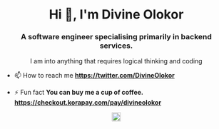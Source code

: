 <h1 align="center">Hi 👋, I'm Divine Olokor</h1>
<h3 align="center">A software engineer specialising primarily in backend services.</h3>
<p align="center">I am into anything that requires logical thinking and coding</p>

- 📫 How to reach me **https://twitter.com/DivineOlokor**

- ⚡ Fun fact **You can buy me a cup of coffee. https://checkout.korapay.com/pay/divineolokor**

<p align="center">
<a href="https://twitter.com/divineolokor" target="blank"><img align="center" src="https://cdn.jsdelivr.net/npm/simple-icons@3.0.1/icons/twitter.svg" alt="divineolokor" height="20" width="20" /></a>
</p>
